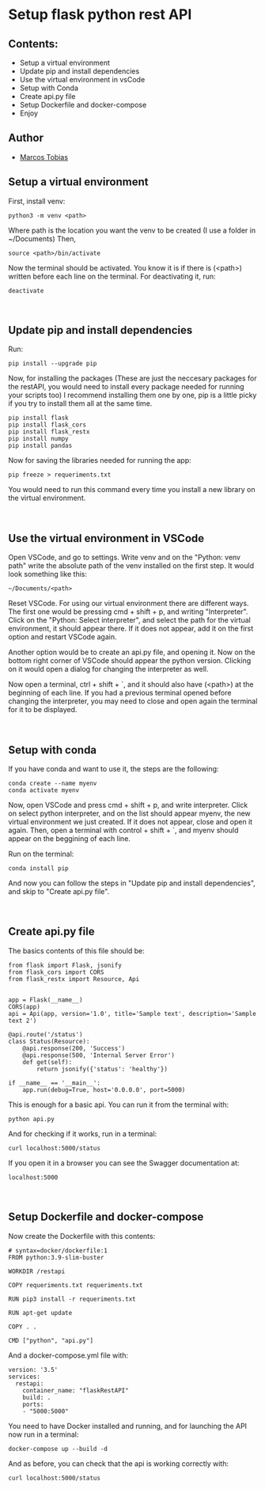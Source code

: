 # Setup flask python rest API
## Contents:
* Setup a virtual environment
* Update pip and install dependencies
* Use the virtual environment in vsCode
* Setup with Conda
* Create api.py file
* Setup Dockerfile and docker-compose
* Enjoy
&nbsp;

## Author
- [Marcos Tobias](https://github.com/MarcosTobias)
&nbsp;


## Setup a virtual environment
First, install venv:
```
python3 -m venv <path>
```
Where path is the location you want the venv to be created (I use a folder in ~/Documents)
Then,
````
source <path>/bin/activate
````
Now the terminal should be activated. You know it is if there is (\<path\>) written before each line on the terminal.
For deactivating it, run:
````
deactivate
````
&nbsp;

## Update pip and install dependencies
Run: 
````
pip install --upgrade pip
````
Now, for installing the packages (These are just the neccesary packages for the restAPI, you would need to install every package needed for running your scripts too) I recommend installing them one by one, pip is a little picky if you try to install them all at the same time.
````
pip install flask
pip install flask_cors
pip install flask_restx
pip install numpy
pip install pandas
````
Now for saving the libraries needed for running the app:
````
pip freeze > requeriments.txt
````
You would need to run this command every time you install a new library on the virtual environment.

&nbsp;

## Use the virtual environment in VSCode
Open VSCode, and go to settings. Write venv and on the "Python: venv path" write the absolute path of the venv installed on the first step. It would look something like this:
````
~/Documents/<path>
````

Reset VSCode. For using our virtual environment there are different ways. The first one would be pressing cmd + shift + p, and writing "Interpreter". Click on the "Python: Select interpreter", and select the path for the virtual environment, it should appear there. If it does not appear, add it on the first option and restart VSCode again.

Another option would be to create an api.py file, and opening it. Now on the bottom right corner of VSCode should appear the python version. Clicking on it would open a dialog for changing the interpreter as well.

Now open a terminal, ctrl + shift + `, and it should also have (\<path\>) at the beginning of each line. If you had a previous terminal opened before changing the interpreter, you may need to close and open again the terminal for it to be displayed.

&nbsp;

## Setup with conda
If you have conda and want to use it, the steps are the following:
````
conda create --name myenv
conda activate myenv
````

Now, open VSCode and press cmd + shift + p, and write interpreter. Click on select python interpreter, and on the list should appear myenv, the new virtual environment we just created. If it does not appear, close and open it again.
Then, open a terminal with control + shift + `, and myenv should appear on the beggining of each line.

Run on the terminal:
````
conda install pip
````
And now you can follow the steps in "Update pip and install dependencies", and skip to "Create api.py file".

&nbsp;

## Create api.py file
The basics contents of this file should be:
````
from flask import Flask, jsonify
from flask_cors import CORS
from flask_restx import Resource, Api


app = Flask(__name__)
CORS(app)
api = Api(app, version='1.0', title='Sample text', description='Sample text 2')

@api.route('/status')
class Status(Resource):
    @api.response(200, 'Success')
    @api.response(500, 'Internal Server Error')
    def get(self):
        return jsonify({'status': 'healthy'})

if __name__ == '__main__':
    app.run(debug=True, host='0.0.0.0', port=5000)
````
This is enough for a basic api. You can run it from the terminal with:
````
python api.py
````
And for checking if it works, run in a terminal:
````
curl localhost:5000/status
````
If you open it in a browser you can see the Swagger documentation at:
````
localhost:5000
````
&nbsp;

## Setup Dockerfile and docker-compose
Now create the Dockerfile with this contents:
````
# syntax=docker/dockerfile:1
FROM python:3.9-slim-buster

WORKDIR /restapi

COPY requeriments.txt requeriments.txt

RUN pip3 install -r requeriments.txt

RUN apt-get update

COPY . .

CMD ["python", "api.py"]
````

And a docker-compose.yml file with:
````
version: '3.5'
services:
  restapi:
    container_name: "flaskRestAPI"
    build: .
    ports:
    - "5000:5000"
````

You need to have Docker installed and running, and for launching the API now run in a terminal:
````
docker-compose up --build -d
````

And as before, you can check that the api is working correctly with:
````
curl localhost:5000/status
````



